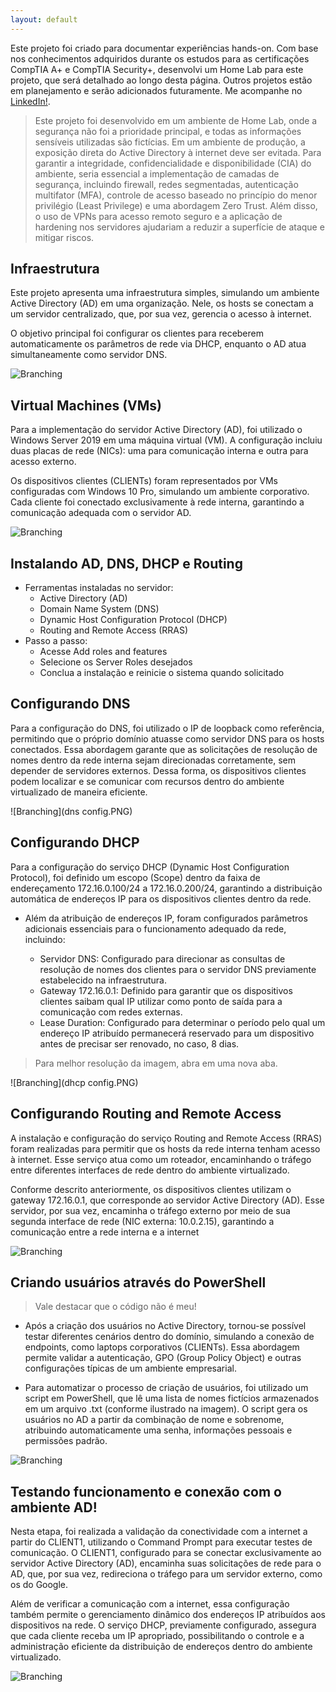 ```yaml
---
layout: default
---
```


  Este projeto foi criado para documentar experiências hands-on. Com base nos conhecimentos adquiridos durante os estudos para as certificações CompTIA A+ e CompTIA Security+, desenvolvi um Home Lab para este projeto, que será detalhado ao longo desta página. Outros projetos estão em planejamento e serão adicionados futuramente. Me acompanhe no [LinkedIn!](https://www.linkedin.com/in/julio-nunes-b97331205/).

>  Este projeto foi desenvolvido em um ambiente de Home Lab, onde a segurança não foi a prioridade principal, e todas as informações sensíveis utilizadas são fictícias. Em um ambiente de produção, a exposição direta do Active Directory à internet deve ser evitada. Para garantir a integridade, confidencialidade e disponibilidade (CIA) do ambiente, seria essencial a implementação de camadas de segurança, incluindo firewall, redes segmentadas, autenticação multifator (MFA), controle de acesso baseado no princípio do menor privilégio (Least Privilege) e uma abordagem Zero Trust. Além disso, o uso de VPNs para acesso remoto seguro e a aplicação de hardening nos servidores ajudariam a reduzir a superfície de ataque e mitigar riscos.

## Infraestrutura

Este projeto apresenta uma infraestrutura simples, simulando um ambiente Active Directory (AD) em uma organização. Nele, os hosts se conectam a um servidor centralizado, que, por sua vez, gerencia o acesso à internet.

O objetivo principal foi configurar os clientes para receberem automaticamente os parâmetros de rede via DHCP, enquanto o AD atua simultaneamente como servidor DNS.


![Branching](Infraestrutura.png)

## Virtual Machines (VMs)

Para a implementação do servidor Active Directory (AD), foi utilizado o Windows Server 2019 em uma máquina virtual (VM). A configuração incluiu duas placas de rede (NICs): uma para comunicação interna e outra para acesso externo.

Os dispositivos clientes (CLIENTs) foram representados por VMs configuradas com Windows 10 Pro, simulando um ambiente corporativo. Cada cliente foi conectado exclusivamente à rede interna, garantindo a comunicação adequada com o servidor AD.

![Branching](VMs.PNG)

## Instalando AD, DNS, DHCP e Routing

- Ferramentas instaladas no servidor:
  - Active Directory (AD)
  - Domain Name System (DNS)
  - Dynamic Host Configuration Protocol (DHCP)
  - Routing and Remote Access (RRAS)
- Passo a passo:
  - Acesse Add roles and features
  - Selecione os Server Roles desejados
  - Conclua a instalação e reinicie o sistema quando solicitado


## Configurando DNS

Para a configuração do DNS, foi utilizado o IP de loopback como referência, permitindo que o próprio domínio atuasse como servidor DNS para os hosts conectados. Essa abordagem garante que as solicitações de resolução de nomes dentro da rede interna sejam direcionadas corretamente, sem depender de servidores externos. Dessa forma, os dispositivos clientes podem localizar e se comunicar com recursos dentro do ambiente virtualizado de maneira eficiente.

![Branching](dns config.PNG)

## Configurando DHCP

Para a configuração do serviço DHCP (Dynamic Host Configuration Protocol), foi definido um escopo (Scope) dentro da faixa de endereçamento 172.16.0.100/24 a 172.16.0.200/24, garantindo a distribuição automática de endereços IP para os dispositivos clientes dentro da rede.

- Além da atribuição de endereços IP, foram configurados parâmetros adicionais essenciais para o funcionamento adequado da rede, incluindo:

  - Servidor DNS: Configurado para direcionar as consultas de resolução de nomes dos clientes para o servidor DNS previamente estabelecido na infraestrutura.
  - Gateway 172.16.0.1: Definido para garantir que os dispositivos clientes saibam qual IP utilizar como ponto de saída para a comunicação com redes externas.
  - Lease Duration: Configurado para determinar o período pelo qual um endereço IP atribuído permanecerá reservado para um dispositivo antes de precisar ser renovado, no caso, 8 dias.
 
> Para melhor resolução da imagem, abra em uma nova aba.

![Branching](dhcp config.PNG)

## Configurando Routing and Remote Access

A instalação e configuração do serviço Routing and Remote Access (RRAS) foram realizadas para permitir que os hosts da rede interna tenham acesso à internet. Esse serviço atua como um roteador, encaminhando o tráfego entre diferentes interfaces de rede dentro do ambiente virtualizado.

Conforme descrito anteriormente, os dispositivos clientes utilizam o gateway 172.16.0.1, que corresponde ao servidor Active Directory (AD). Esse servidor, por sua vez, encaminha o tráfego externo por meio de sua segunda interface de rede (NIC externa: 10.0.2.15), garantindo a comunicação entre a rede interna e a internet

![Branching](routingconfig.PNG)

## Criando usuários através do PowerShell

> Vale destacar que o código não é meu!

- Após a criação dos usuários no Active Directory, tornou-se possível testar diferentes cenários dentro do domínio, simulando a conexão de endpoints, como laptops corporativos (CLIENTs). Essa abordagem permite validar a autenticação, GPO (Group Policy Object) e outras configurações típicas de um ambiente empresarial.

- Para automatizar o processo de criação de usuários, foi utilizado um script em PowerShell, que lê uma lista de nomes fictícios armazenados em um arquivo .txt (conforme ilustrado na imagem). O script gera os usuários no AD a partir da combinação de nome e sobrenome, atribuindo automaticamente uma senha, informações pessoais e permissões padrão.

![Branching](userscreated.PNG)

## Testando funcionamento e conexão com o ambiente AD!

Nesta etapa, foi realizada a validação da conectividade com a internet a partir do CLIENT1, utilizando o Command Prompt para executar testes de comunicação. O CLIENT1, configurado para se conectar exclusivamente ao servidor Active Directory (AD), encaminha suas solicitações de rede para o AD, que, por sua vez, redireciona o tráfego para um servidor externo, como os do Google.

Além de verificar a comunicação com a internet, essa configuração também permite o gerenciamento dinâmico dos endereços IP atribuídos aos dispositivos na rede. O serviço DHCP, previamente configurado, assegura que cada cliente receba um IP apropriado, possibilitando o controle e a administração eficiente da distribuição de endereços dentro do ambiente virtualizado.

![Branching](Benchmarking.PNG)
